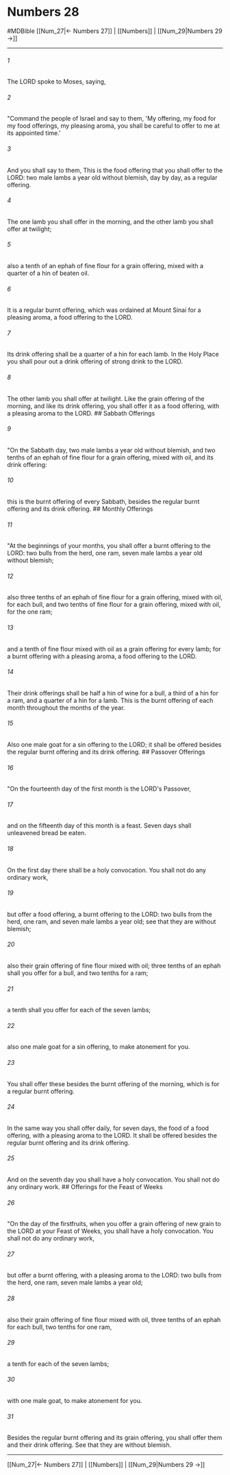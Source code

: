 # Numbers 28
#MDBible
[[Num_27|← Numbers 27]] | [[Numbers]] | [[Num_29|Numbers 29 →]]

***

###### 1 
The LORD spoke to Moses, saying, 

###### 2 
"Command the people of Israel and say to them, 'My offering, my food for my food offerings, my pleasing aroma, you shall be careful to offer to me at its appointed time.' 

###### 3 
And you shall say to them, This is the food offering that you shall offer to the LORD: two male lambs a year old without blemish, day by day, as a regular offering. 

###### 4 
The one lamb you shall offer in the morning, and the other lamb you shall offer at twilight; 

###### 5 
also a tenth of an ephah of fine flour for a grain offering, mixed with a quarter of a hin of beaten oil. 

###### 6 
It is a regular burnt offering, which was ordained at Mount Sinai for a pleasing aroma, a food offering to the LORD. 

###### 7 
Its drink offering shall be a quarter of a hin for each lamb. In the Holy Place you shall pour out a drink offering of strong drink to the LORD. 

###### 8 
The other lamb you shall offer at twilight. Like the grain offering of the morning, and like its drink offering, you shall offer it as a food offering, with a pleasing aroma to the LORD. ## Sabbath Offerings 

###### 9 
"On the Sabbath day, two male lambs a year old without blemish, and two tenths of an ephah of fine flour for a grain offering, mixed with oil, and its drink offering: 

###### 10 
this is the burnt offering of every Sabbath, besides the regular burnt offering and its drink offering. ## Monthly Offerings 

###### 11 
"At the beginnings of your months, you shall offer a burnt offering to the LORD: two bulls from the herd, one ram, seven male lambs a year old without blemish; 

###### 12 
also three tenths of an ephah of fine flour for a grain offering, mixed with oil, for each bull, and two tenths of fine flour for a grain offering, mixed with oil, for the one ram; 

###### 13 
and a tenth of fine flour mixed with oil as a grain offering for every lamb; for a burnt offering with a pleasing aroma, a food offering to the LORD. 

###### 14 
Their drink offerings shall be half a hin of wine for a bull, a third of a hin for a ram, and a quarter of a hin for a lamb. This is the burnt offering of each month throughout the months of the year. 

###### 15 
Also one male goat for a sin offering to the LORD; it shall be offered besides the regular burnt offering and its drink offering. ## Passover Offerings 

###### 16 
"On the fourteenth day of the first month is the LORD's Passover, 

###### 17 
and on the fifteenth day of this month is a feast. Seven days shall unleavened bread be eaten. 

###### 18 
On the first day there shall be a holy convocation. You shall not do any ordinary work, 

###### 19 
but offer a food offering, a burnt offering to the LORD: two bulls from the herd, one ram, and seven male lambs a year old; see that they are without blemish; 

###### 20 
also their grain offering of fine flour mixed with oil; three tenths of an ephah shall you offer for a bull, and two tenths for a ram; 

###### 21 
a tenth shall you offer for each of the seven lambs; 

###### 22 
also one male goat for a sin offering, to make atonement for you. 

###### 23 
You shall offer these besides the burnt offering of the morning, which is for a regular burnt offering. 

###### 24 
In the same way you shall offer daily, for seven days, the food of a food offering, with a pleasing aroma to the LORD. It shall be offered besides the regular burnt offering and its drink offering. 

###### 25 
And on the seventh day you shall have a holy convocation. You shall not do any ordinary work. ## Offerings for the Feast of Weeks 

###### 26 
"On the day of the firstfruits, when you offer a grain offering of new grain to the LORD at your Feast of Weeks, you shall have a holy convocation. You shall not do any ordinary work, 

###### 27 
but offer a burnt offering, with a pleasing aroma to the LORD: two bulls from the herd, one ram, seven male lambs a year old; 

###### 28 
also their grain offering of fine flour mixed with oil, three tenths of an ephah for each bull, two tenths for one ram, 

###### 29 
a tenth for each of the seven lambs; 

###### 30 
with one male goat, to make atonement for you. 

###### 31 
Besides the regular burnt offering and its grain offering, you shall offer them and their drink offering. See that they are without blemish. 

***

[[Num_27|← Numbers 27]] | [[Numbers]] | [[Num_29|Numbers 29 →]]
